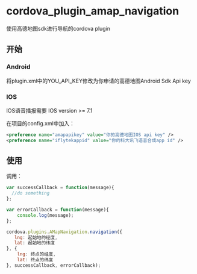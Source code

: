 # cordova_plugin_amap_navigation

使用高德地图sdk进行导航的cordova plugin

## 开始

### Android

将plugin.xml中的YOU_API_KEY修改为你申请的高德地图Android Sdk Api key

### IOS

IOS语音播报需要 IOS version >= 7.1

在项目的config.xml中加入：

```xml
<preference name="amapapikey" value="你的高德地图IOS api key" />
<preference name="iflytekappid" value="你的科大讯飞语音合成app id" />
```

## 使用

调用：

```js
var successCallback = function(message){
  //do something  
};

var errorCallback = function(message){
    console.log(message);  
};

cordova.plugins.AMapNavigation.navigation({
   lng: 起始地的经度,
   lat: 起始地的纬度
}, {
    lng: 终点的经度,
    lat: 终点的纬度
}, successCallback, errorCallback);

```
